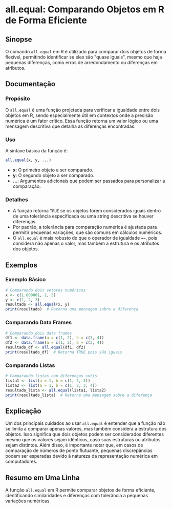 <!--
Meta Description: # all.equal: Comparando Objetos em R de Forma Eficiente ## Sinopse O comando `all.equal` em R é utilizado para comparar dois objetos de forma flexível...
Meta Keywords: all, equal, que, objetos, uma
-->

# all.equal: Comparando Objetos em R de Forma Eficiente

## Sinopse
O comando `all.equal` em R é utilizado para comparar dois objetos de forma flexível, permitindo identificar se eles são "quase iguais", mesmo que haja pequenas diferenças, como erros de arredondamento ou diferenças em atributos.

## Documentação
### Propósito
O `all.equal` é uma função projetada para verificar a igualdade entre dois objetos em R, sendo especialmente útil em contextos onde a precisão numérica é um fator crítico. Essa função retorna um valor lógico ou uma mensagem descritiva que detalha as diferenças encontradas.

### Uso
A sintaxe básica da função é:
```R
all.equal(x, y, ...)
```
- **x**: O primeiro objeto a ser comparado.
- **y**: O segundo objeto a ser comparado.
- **...**: Argumentos adicionais que podem ser passados para personalizar a comparação.

### Detalhes
- A função retorna `TRUE` se os objetos forem considerados iguais dentro de uma tolerância especificada ou uma string descritiva se houver diferenças.
- Por padrão, a tolerância para comparação numérica é ajustada para permitir pequenas variações, que são comuns em cálculos numéricos.
- O `all.equal` é mais robusto do que o operador de igualdade `==`, pois considera não apenas o valor, mas também a estrutura e os atributos dos objetos.

## Exemplos
### Exemplo Básico
```R
# Comparando dois vetores numéricos
x <- c(1.000001, 2, 3)
y <- c(1, 2, 3)
resultado <- all.equal(x, y)
print(resultado)  # Retorna uma mensagem sobre a diferença
```

### Comparando Data Frames
```R
# Comparando dois data frames
df1 <- data.frame(a = c(1, 2), b = c(3, 4))
df2 <- data.frame(a = c(1, 2), b = c(3, 4))
resultado_df <- all.equal(df1, df2)
print(resultado_df)  # Retorna TRUE pois são iguais
```

### Comparando Listas
```R
# Comparando listas com diferenças sutis
lista1 <- list(a = 1, b = c(1, 2, 3))
lista2 <- list(a = 1, b = c(1, 2, 3, 4))
resultado_lista <- all.equal(lista1, lista2)
print(resultado_lista)  # Retorna uma mensagem sobre a diferença
```

## Explicação
Um dos principais cuidados ao usar `all.equal` é entender que a função não se limita a comparar apenas valores, mas também considera a estrutura dos objetos. Isso significa que dois objetos podem ser considerados diferentes mesmo que os valores sejam idênticos, caso suas estruturas ou atributos sejam distintos. Além disso, é importante notar que, em casos de comparação de números de ponto flutuante, pequenas discrepâncias podem ser esperadas devido à natureza da representação numérica em computadores.

## Resumo em Uma Linha
A função `all.equal` em R permite comparar objetos de forma eficiente, identificando similaridades e diferenças com tolerância a pequenas variações numéricas.